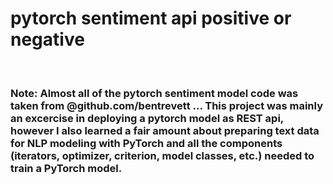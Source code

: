 # pytorch sentiment api positive or negative
&nbsp;
### Note: Almost all of the pytorch sentiment model code was taken from @github.com/bentrevett ... This project was mainly an excercise in deploying a pytorch model as REST api, however I also learned a fair amount about preparing text data for NLP modeling with PyTorch and all the components (iterators, optimizer, criterion, model classes, etc.) needed to train a PyTorch model. 




